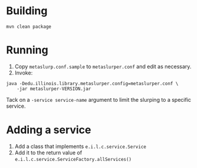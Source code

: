 # Building

`mvn clean package`

# Running

1. Copy `metaslurp.conf.sample` to `metaslurper.conf` and edit as necessary.
2. Invoke:
```
java -Dedu.illinois.library.metaslurper.config=metaslurper.conf \
    -jar metaslurper-VERSION.jar
```

Tack on a `-service service-name` argument to limit the slurping to a specific
service.


# Adding a service

1. Add a class that implements `e.i.l.c.service.Service`
2. Add it to the return value of `e.i.l.c.service.ServiceFactory.allServices()`
